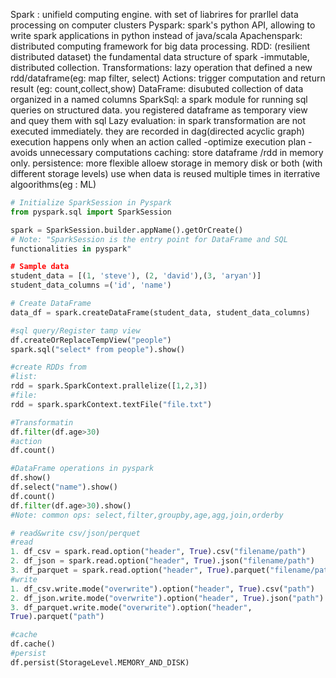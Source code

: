 Spark : unifield computing engine. with set of liabrires for prarllel data 
processing on computer clusters
Pyspark: spark's python API, allowing to write spark applications in 
python instead of java/scala
Apachenspark: distributed computing framework for big data processing.
RDD: (resilient distributed dataset) the fundamental data structure of 
spark -immutable, distributed collection.
Transformations: lazy operation that defined a new rdd/dataframe(eg:  map 
filter, select)
Actions: trigger computation and return result (eg: count,collect,show)
DataFrame: disubuted collection of data organized in a named columns
SparkSql: a spark module for running sql queries on structured data. you 
registered dataframe as temporary view and quey them with sql
Lazy evaluation: in spark transformation are not executed immediately. 
they are recorded in dag(directed acyclic graph) execution happens only 
when an action called
-optimize execution plan
-avoids unnecessary computations
caching: store dataframe /rdd in memory only.
persistence: more flexible alloew storage in memory disk or both (with 
different storage levels) use when data is reused multiple times in 
iterrative algoorithms(eg : ML)


```python
# Initialize SparkSession in Pyspark
from pyspark.sql import SparkSession

spark = SparkSession.builder.appName().getOrCreate()
# Note: "SparkSession is the entry point for DataFrame and SQL 
functionalities in pyspark"

# Sample data
student_data = [(1, 'steve'), (2, 'david'),(3, 'aryan')]
student_data_columns =('id', 'name')

# Create DataFrame
data_df = spark.createDataFrame(student_data, student_data_columns)

#sql query/Register tamp view
df.createOrReplaceTempView("people")
spark.sql("select* from people").show()

#create RDDs from 
#list: 
rdd = spark.SparkContext.prallelize([1,2,3])
#file: 
rdd = spark.sparkContext.textFile("file.txt")

#Transformatin
df.filter(df.age>30)
#action
df.count()

#DataFrame operations in pyspark
df.show()
df.select("name").show()
df.count()
df.filter(df.age>30).show()
#Note: common ops: select,filter,groupby,age,agg,join,orderby

# read&write csv/json/perquet
#read
1. df_csv = spark.read.option("header", True).csv("filename/path")
2. df_json = spark.read.option("header", True).json("filename/path")
3. df_parquet = spark.read.option("header", True).parquet("filename/path")
#write
1. df_csv.write.mode("overwrite").option("header", True).csv("path")
2. df_json.write.mode("overwrite").option("header", True).json("path")
3. df_parquet.write.mode("overwrite").option("header", 
True).parquet("path")

#cache
df.cache()
#persist
df.persist(StorageLevel.MEMORY_AND_DISK)


